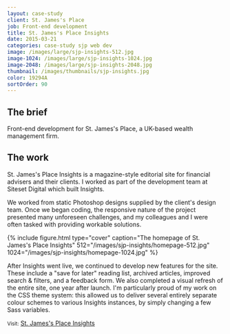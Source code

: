 ```yaml
---
layout: case-study
client: St. James's Place
job: Front-end development
title: St. James's Place Insights
date: 2015-03-21
categories: case-study sjp web dev
image: /images/large/sjp-insights-512.jpg
image-1024: /images/large/sjp-insights-1024.jpg
image-2048: /images/large/sjp-insights-2048.jpg
thumbnail: /images/thumbnails/sjp-insights.jpg
color: 19294A
sortOrder: 90
---
```

## The brief
Front-end development for St. James's Place, a UK-based wealth management firm.

## The work
St. James's Place Insights is a magazine-style editorial site for financial advisers and their clients. I worked as part of the development team at Siteset Digital which built Insights.

We worked from static Photoshop designs supplied by the client's design team. Once we began coding, the responsive nature of the project presented many unforeseen challenges, and my colleagues and I were often tasked with providing workable solutions.

{%
include figure.html
type="cover"
caption="The homepage of St. James's Place Insights"
512="/images/sjp-insights/homepage-512.jpg"
1024="/images/sjp-insights/homepage-1024.jpg"
%}

After Insights went live, we continued to develop new features for the site. These include a "save for later" reading list, archived articles, improved search & filters, and a feedback form. We also completed a visual refresh of the entire site, one year after launch. I'm particularly proud of my work on the CSS theme system: this allowed us to deliver several entirely separate colour schemes to various Insights instances, by simply changing a few Sass variables.

<small>Visit:</small> [St. James's Place Insights][1]

[1]: http://www.sjpinsights.co.uk "St. James's Place Insights"